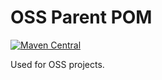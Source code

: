 # OSS Parent POM

[![Maven Central](https://maven-badges.herokuapp.com/maven-central/org.cstamas/parent/badge.svg?subject=org.cstamas:parent)](https://maven-badges.herokuapp.com/maven-central/org.cstamas/parent) 

Used for OSS projects.

